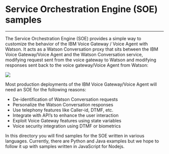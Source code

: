 # Service Orchestration Engine (SOE) samples 
-------------------
The Service Orchestration Engine (SOE) provides a simple way to customize the behavior of the IBM Voice Gateway / Voice Agent with Watson. It acts as a Watson Conversation proxy that sits between the IBM Voice Gateway/Voice Agent and the Watson Conversation service, modifying request sent from the voice gateway to Watson and modifying responses sent back to the voice gateway/Voice Agent from Watson:

![](https://raw.githubusercontent.com/WASdev/sample.voice.gateway/develop/images/soe.png)

Most production deployments of the IBM Voice Gateway/Voice Agent will need an SOE for the following reasons:

 - De-identification of Watson Conversation requests
 - Personalize the Watson Conversation responses
 - Use telephony features like Caller-id, DTMF, etc.
 - Integrate with API’s to enhance the user interaction
 - Exploit Voice Gateway features using state variables 
 - Voice security integration using DTMF or biometrics

In this directory you will find samples for the SOE written in various languages. Currently, there are Python and Java examples but we hope to follow it up with samples written in JavaScript for Nodejs.
